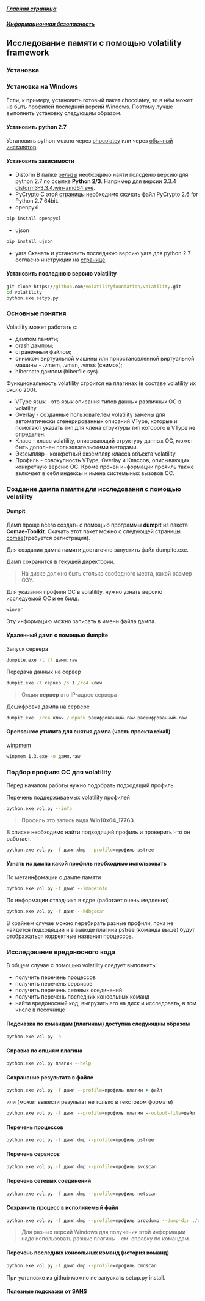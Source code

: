 ##### [Главная страница](../../index.md)
##### [Информационная безопасность](../index.md)
## Исследование памяти с помощью volatility framework
### Установка
### Установка на Windows
Если, к примеру, установить готовый пакет chocolatey, то в нём может не быть профилей последний версий Windows. Поэтому лучше выполнить установку следующим образом. 
#### Установить python 2.7
Установить python можно через [chocolatey](https://chocolatey.org/packages?q=powershell) или через [обычный инсталятор](https://www.python.org/downloads/windows/).
#### Установить зависимости
* Distorm
В папке [релизы](https://github.com/gdabah/distorm/releases) необходимо найти полсденю версию для python 2.7 по ссылке **Python 2/3**. Например для версии 3.3.4 [distorm3-3.3.4.win-amd64.exe](https://github.com/gdabah/distorm/releases/tag/v3.3.4).
* PyCrypto
С этой [страницы](http://www.voidspace.org.uk/python/modules.shtml#pycrypto) необходимо скачать файл PyCrypto 2.6 for Python 2.7 64bit.
* openpyxl
```cmd
pip install openpyxl
```
* ujson 
```cmd
pip install ujson 
```
* yara
Скачать и установить последнюю версию yara для python 2.7 согласно инструкции на [странице](https://dfironthemountain.wordpress.com/2018/10/29/installing-volatility-on-windows/).
#### Установить последнюю версию volatility
```cmd
git clone https://github.com/volatilityfoundation/volatility.git
cd volatility
python.exe setyp.py
```
### Основные понятия
Volatility может работать с:
* дампом памяти;
* crash дампом;
* страничным файлом;
* снимком виртуальной машины или приостановленной виртуальной машины  - .vmem, .vmsn, .vmss (снимок);
* hibernate дампом (hiberfile.sys).

Функциональность volatility строится на плагинах (в составе volatility их около 200).

* VType язык - это язык описания типов данных различных ОС в volatility.
* Overlay - созданные пользователем volatility замены для автоматически сгенерированных описаний VType, которые и помогают указать тип для члена структуры тип которого в VType не определен.
* Класс - класс volatility, описывающий структуру данных ОС, может быть дополнен пользовательскими методами.
* Экземпляр - конкретный экземпляр класса объекта volatility.
* Профиль - совокупность VType, Overlay и Классов, описывающих конкретную версию ОС. Кроме прочей информации прояиль также включает в себя индексы и имена системыных вызовов ОС.
### Создание дампа памяти для исследования с помощью volatility
#### Dumpit
Дамп проще всего создать с помощью программы **dumpit** из пакета **Comae-Toolkit**.
Скачать этот пакет можно с следующей страницы [comae](https://my.comae.com/login)(требуется регистрация).

Для создания дампа памяти достаточно запустить файл dumpite.exe.

Дамп сохранится в текущей директории.
> На диске должно быть столько свободного места, какой размер ОЗУ.

Для указания профиля ОС в volatility, нужно узнать версию исследуемой ОС и ее билд.
```cmd
winver
```
Эту информацию можно записать в имени файла дампа.
#### Удаленный дамп с помощью dumpite
Запуск сервера
```cmd
dumpite.exe /l /f дамп.raw
```
Передача данных на сервер
```cmd
dumpit.exe /t сервер /s 1 /rc4 ключ
```
> Опция **сервер** это IP-адрес сервера

Дешифровка дампа на сервере
```cmd
dumpit.exe  /rc4 ключ /unpack зашифрованный.raw расшифрованный.raw
```
#### Opensource утилита для снятия дампа (часть проекта rekall)
[winpmem](https://github.com/Velocidex/c-aff4/releases)
```cmd
winpmem_1.3.exe -o дамп.raw
```
### Подбор профиля ОС для volatility
Перед началом работы нужно подобрать подходящий профиль.

Перечень поддерживаемых volatility профилей
```cmd
python.exe vol.py --info
```
> Профиль это запись вида **Win10x64_17763**.

В списке необходимо найти подходящий профиль и проверить что он работает.
```cmd
python.exe vol.py -f дамп.dmp --profile=профиль pstree
```
#### Узнать из дампа какой профиль необходимо использовать
По метаинфрмации о дампе памяти
```cmd
python.exe vol.py -f дамп --imageinfo
```
По информации отладчика в ядре (работает очень медленно)
```cmd
python.exe vol.py -f дамп --kdbgscan
```
В крайнем случае можно перебирать разные профили, пока не найдется подходящий и в выводе плагина pstree (команда выше) будут отображаться корректные названия процессов.
### Исследование вредоносного кода
В общем случае с помощью volatility следует выполнить:
* получить перечень процессов
* получить перечень сервисов
* получить перечень сетевых соединений
* получить перечень последних консольных команд
* найти вредоносный код, выгрузить его на диск и исследовать, в том числе в песочнице
#### Подсказка по командам  (плагинам) доступна следующим образом
```cmd
python.exe vol.py -h
```
#### Справка по опциям плагина
```cmd
python.exe vol.py плагин --help
```

#### Сохранение результата в файле
```cmd
python.exe vol.py -f дамп --profile=профиль плагин > файл
```
или (может вывести результат не только в текстовом формате)
```cmd
python.exe vol.py -f дамп --profile=профиль плагин --output-file=файл
```
#### Перечень процессов
```cmd
python.exe vol.py -f дамп.dmp --profile=профиль pstree
```
#### Перечень сервисов
```cmd
python.exe vol.py -f дамп.dmp --profile=профиль svcscan
```
#### Перечень сетевых соединений
```cmd
python.exe vol.py -f дамп.dmp --profile=профиль netscan
```
#### Сохранить процесс в исполняемый файл
```cmd
python.exe vol.py -f дамп.dmp --profile=профиль procdump --dump-dir ./output –p 868
```
> Для разных версий Windows для получения этой информации надо использовать разные плагины - см. справку по командам.
#### Перечень последних консольных команд (история команд)
```cmd
python.exe vol.py -f дамп.dmp --profile=профиль cmdscan
```
При установке из github можно не запускать setup.py install.

#### Полезные подсказки от [SANS](https://digital-forensics.sans.org/media/volatility-memory-forensics-cheat-sheet.pdf)
